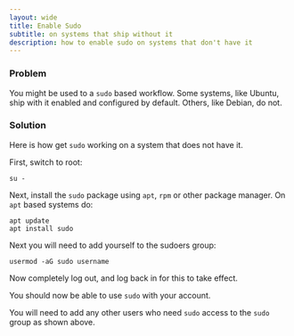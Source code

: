 ```yaml
---
layout: wide
title: Enable Sudo
subtitle: on systems that ship without it
description: how to enable sudo on systems that don't have it
---
```


### Problem

You might be used to a `sudo` based workflow. Some systems, like Ubuntu, ship with it enabled and configured by default. Others, like Debian, do not.

### Solution

Here is how get `sudo` working on a system that does not have it.

First, switch to root:

    su -

Next, install the `sudo` package using `apt`, `rpm` or other package manager. On `apt` based systems do:

    apt update
    apt install sudo

Next you will need to add yourself to the sudoers group:

    usermod -aG sudo username

Now completely log out, and log back in for this to take effect.

You should now be able to use `sudo` with your account. 

You will need to add any other users who need `sudo` access to the `sudo` group as shown above.